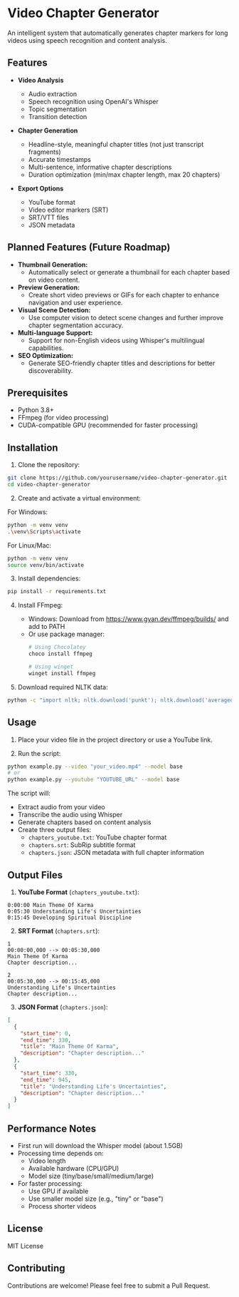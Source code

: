 # Video Chapter Generator

An intelligent system that automatically generates chapter markers for long videos using speech recognition and content analysis.

## Features

- **Video Analysis**
  - Audio extraction
  - Speech recognition using OpenAI's Whisper
  - Topic segmentation
  - Transition detection

- **Chapter Generation**
  - Headline-style, meaningful chapter titles (not just transcript fragments)
  - Accurate timestamps
  - Multi-sentence, informative chapter descriptions
  - Duration optimization (min/max chapter length, max 20 chapters)

- **Export Options**
  - YouTube format
  - Video editor markers (SRT)
  - SRT/VTT files
  - JSON metadata

## Planned Features (Future Roadmap)

- **Thumbnail Generation:**
  - Automatically select or generate a thumbnail for each chapter based on video content.
- **Preview Generation:**
  - Create short video previews or GIFs for each chapter to enhance navigation and user experience.
- **Visual Scene Detection:**
  - Use computer vision to detect scene changes and further improve chapter segmentation accuracy.
- **Multi-language Support:**
  - Support for non-English videos using Whisper's multilingual capabilities.
- **SEO Optimization:**
  - Generate SEO-friendly chapter titles and descriptions for better discoverability.

## Prerequisites

- Python 3.8+
- FFmpeg (for video processing)
- CUDA-compatible GPU (recommended for faster processing)

## Installation

1. Clone the repository:
```bash
git clone https://github.com/yourusername/video-chapter-generator.git
cd video-chapter-generator
```

2. Create and activate a virtual environment:

For Windows:
```bash
python -m venv venv
.\venv\Scripts\activate
```

For Linux/Mac:
```bash
python -m venv venv
source venv/bin/activate
```

3. Install dependencies:
```bash
pip install -r requirements.txt
```

4. Install FFmpeg:
   - Windows: Download from https://www.gyan.dev/ffmpeg/builds/ and add to PATH
   - Or use package manager:
     ```bash
     # Using Chocolatey
     choco install ffmpeg
     
     # Using winget
     winget install ffmpeg
     ```

5. Download required NLTK data:
```bash
python -c "import nltk; nltk.download('punkt'); nltk.download('averaged_perceptron_tagger'); nltk.download('punkt_tab')"
```

## Usage

1. Place your video file in the project directory or use a YouTube link.

2. Run the script:
```bash
python example.py --video "your_video.mp4" --model base
# or
python example.py --youtube "YOUTUBE_URL" --model base
```

The script will:
- Extract audio from your video
- Transcribe the audio using Whisper
- Generate chapters based on content analysis
- Create three output files:
  - `chapters_youtube.txt`: YouTube chapter format
  - `chapters.srt`: SubRip subtitle format
  - `chapters.json`: JSON metadata with full chapter information

## Output Files

1. **YouTube Format** (`chapters_youtube.txt`):
```
0:00:00 Main Theme Of Karma
0:05:30 Understanding Life's Uncertainties
0:15:45 Developing Spiritual Discipline
```

2. **SRT Format** (`chapters.srt`):
```
1
00:00:00,000 --> 00:05:30,000
Main Theme Of Karma
Chapter description...

2
00:05:30,000 --> 00:15:45,000
Understanding Life's Uncertainties
Chapter description...
```

3. **JSON Format** (`chapters.json`):
```json
[
  {
    "start_time": 0,
    "end_time": 330,
    "title": "Main Theme Of Karma",
    "description": "Chapter description..."
  },
  {
    "start_time": 330,
    "end_time": 945,
    "title": "Understanding Life's Uncertainties",
    "description": "Chapter description..."
  }
]
```

## Performance Notes

- First run will download the Whisper model (about 1.5GB)
- Processing time depends on:
  - Video length
  - Available hardware (CPU/GPU)
  - Model size (tiny/base/small/medium/large)
- For faster processing:
  - Use GPU if available
  - Use smaller model size (e.g., "tiny" or "base")
  - Process shorter videos


## License

MIT License

## Contributing

Contributions are welcome! Please feel free to submit a Pull Request. 
